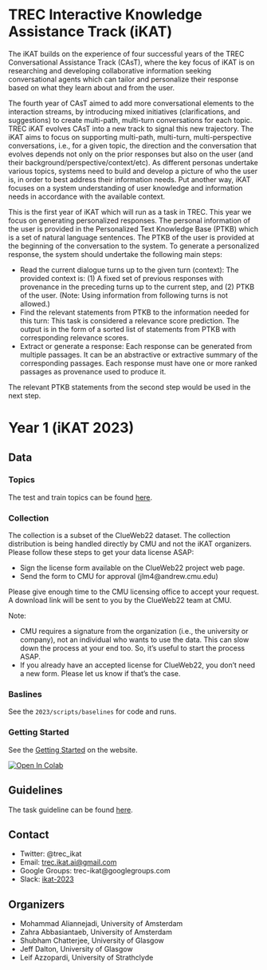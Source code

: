 <h1>TREC Interactive Knowledge Assistance Track (iKAT)</h1>

The iKAT builds on the experience of four successful years of the TREC Conversational Assistance Track (CAsT), 
where the key focus of iKAT is on researching and developing collaborative information seeking conversational agents 
which can tailor and personalize their response based on what they learn about and from the user.

The fourth year of CAsT aimed to add more conversational elements to the interaction streams, by introducing mixed initiatives 
(clarifications, and suggestions) to create multi-path, multi-turn conversations for each topic. 
TREC iKAT evolves CAsT into a new track to signal this new trajectory. 
The iKAT aims to focus on supporting multi-path, multi-turn, multi-perspective conversations, i.e., for a given topic, the direction and the conversation that evolves depends not only on the prior responses but also on the user (and their background/perspective/context/etc). As different personas undertake various topics, systems need to build and develop a picture of who the user is, in order to best address their information needs. Put another way, iKAT focuses on a system understanding of user knowledge and information needs in accordance with the available context.

This is the first year of iKAT which will run as a task in TREC. This year we focus on generating personalized responses. 
The personal information of the user is provided in the Personalized Text Knowledge Base (PTKB) which is a set of natural language sentences. 
The PTKB of the user is provided at the beginning of the conversation to the system. 
To generate a personalized response, the system should undertake the following main steps:

<ul>
  <li>Read the current dialogue turns up to the given turn (context): The provided context is: (1) A fixed set of previous responses with provenance in the preceding turns up to the current step, and (2) PTKB of the user. (Note: Using information from following turns is not allowed.)</li>
  <li>Find the relevant statements from PTKB to the information needed for this turn: This task is considered a relevance score prediction. The output is in the form of a sorted list of statements from PTKB with corresponding relevance scores.</li>
  <li>Extract or generate a response: Each response can be generated from multiple passages. It can be an abstractive or extractive summary of the corresponding passages. Each response must have one or more ranked passages as provenance used to produce it.</li>
</ul>

The relevant PTKB statements from the second step would be used in the next step. 

<h1>Year 1 (iKAT 2023)</h1>
<h2>Data</h2>

<h3>Topics</h3>

The test and train topics can be found <a href="https://github.com/irlabamsterdam/iKAT/tree/main/2023/data">here</a>.

<h3>Collection</h3>

The collection is a subset of the ClueWeb22 dataset. The collection distribution is being handled directly by CMU and not the iKAT organizers. Please follow these steps to get your data license ASAP:


<ul>
  <li>Sign the license form available on the ClueWeb22 project web page.</li>
  <li>Send the form to CMU for approval (jlm4@andrew.cmu.edu)</li>
</ul>

Please give enough time to the CMU licensing office to accept your request. A download link will be sent to you by the ClueWeb22 team at CMU.

Note:

<ul>
  <li>CMU requires a signature from the organization (i.e., the university or company), not an individual who wants to use the data. This can slow down the process at your end too. So, it’s useful to start the process ASAP.</li>
  <li>If you already have an accepted license for ClueWeb22, you don’t need a new form. Please let us know if that’s the case.</li>
</ul>

<h3>Baslines</h3>

See the `2023/scripts/baselines` for code and runs.

<h3>Getting Started</h3>

See the [Getting Started](https://www.trecikat.com/demo/) on the website. 

[![Open In Colab](https://colab.research.google.com/assets/colab-badge.svg)](https://colab.research.google.com/drive/1MOKGQZxjDhREX6d-m68om9mzTmHbwLsa?usp=sharing)

<h2>Guidelines</h2>

The task guideline can be found <a href="https://docs.google.com/document/d/1dso0VANm5Q08UWt4ppZvzvH6zkpRhfoukwpBgeJNbHE/edit#heading=h.wtcnmcfjg1h">here</a>.

<h2>Contact</h2>
<ul>
  <li>Twitter: @trec_ikat</li>
  <li>Email: <a href="">trec.ikat.ai@gmail.com</a></li>
  <li>Google Groups: trec-ikat@googlegroups.com</li>
  <li>Slack: <a href="https://app.slack.com/client/TEAQCDVSA/C04QPBXNL01">ikat-2023</a></li>
</ul>

<h2>Organizers</h2>
<ul>
  <li>Mohammad Aliannejadi, University of Amsterdam</li>
  <li>Zahra Abbasiantaeb, University of Amsterdam</li>
  <li>Shubham Chatterjee, University of Glasgow</li>
  <li>Jeff Dalton, University of Glasgow</li>
  <li>Leif Azzopardi, University of Strathclyde</li>
</ul>






